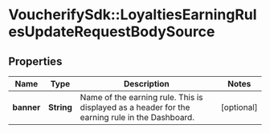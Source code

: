 # VoucherifySdk::LoyaltiesEarningRulesUpdateRequestBodySource

## Properties

| Name | Type | Description | Notes |
| ---- | ---- | ----------- | ----- |
| **banner** | **String** | Name of the earning rule. This is displayed as a header for the earning rule in the Dashboard. | [optional] |

